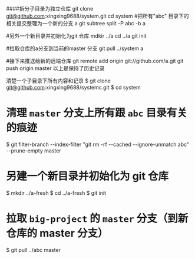 ####拆分子目录为独立仓库
   git clone git@github.com:xingxing9688/system.git 
   cd system 
   #把所有"abc" 目录下的相关提交整理为一个新的分支 a
   git subtree split -P abc -b a

   #另外一个新目录并初始化为git 仓库
   mdkir ../a
   cd ../a
   git init 

   #拉取仓库的a分支到当前的master 分支
    git pull ../system a  
   
   #接下来推送给新的远端仓库
   git   remote  add  origin   git://github.com/a.git 
   git push origin master 
   以上是保持了历史记录

清楚一个子目录下所有内容和记录
   $ git clone git@github.com:xingxing9688/systemc.git 
   $ cd system

   # 清理 `master` 分支上所有跟 `abc` 目录有关的痕迹
   $ git filter-branch --index-filter "git rm -rf --cached --ignore-unmatch abc" --prune-empty master

   # 另建一个新目录并初始化为 git 仓库
   $ mkdir ../a-fresh
   $ cd ../a-fresh
   $ git init

   # 拉取 `big-project` 的 `master` 分支（到新仓库的 master 分支）
   $ git pull ../abc master




